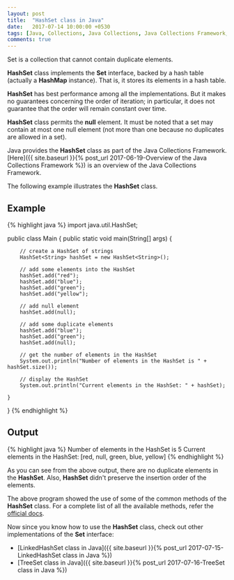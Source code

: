 ```yaml
---
layout: post
title:  "HashSet class in Java"
date:   2017-07-14 10:00:00 +0530
tags: [Java, Collections, Java Collections, Java Collections Framework, Set, Hash Table, HashSet, HashSet class]
comments: true
---
```


Set is a collection that cannot contain duplicate elements. 

**HashSet** class implements the **Set** interface, backed by a hash table (actually a **HashMap** instance). That is, it stores its elements in a hash table.

**HashSet** has best performance among all the implementations. But it makes no guarantees concerning the order of iteration; in particular, it does not guarantee that the order will remain constant over time. 

**HashSet** class permits the **null** element. It must be noted that a set may contain at most one null element (not more than one because no duplicates are allowed in a set).

Java provides the **HashSet** class as part of the Java Collections Framework. [Here]({{ site.baseurl }}{% post_url 2017-06-19-Overview of the Java Collections Framework %}) is an overview of the Java Collections Framework.

The following example illustrates the **HashSet** class.

## Example

{% highlight java %}
import java.util.HashSet;

public class Main {
    public static void main(String[] args) {

        // create a HashSet of strings
        HashSet<String> hashSet = new HashSet<String>();

        // add some elements into the HashSet
        hashSet.add("red");
        hashSet.add("blue");
        hashSet.add("green");
        hashSet.add("yellow");

        // add null element
        hashSet.add(null);

        // add some duplicate elements
        hashSet.add("blue");
        hashSet.add("green");
        hashSet.add(null);

        // get the number of elements in the HashSet
        System.out.println("Number of elements in the HashSet is " + hashSet.size());

        // display the HashSet
        System.out.println("Current elements in the HashSet: " + hashSet);

    }
}
{% endhighlight %}

## Output

{% highlight java %}
Number of elements in the HashSet is 5
Current elements in the HashSet: [red, null, green, blue, yellow]
{% endhighlight %}

As you can see from the above output, there are no duplicate elements in the **HashSet**. Also, **HashSet** didn't preserve the insertion order of the elements.

The above program showed the use of some of the common methods of the **HashSet** class. For a complete list of all the available methods, refer the [official docs].

Now since you know how to use the **HashSet** class, check out other implementations of the **Set** interface:

* [LinkedHashSet class in Java]({{ site.baseurl }}{% post_url 2017-07-15-LinkedHashSet class in Java %})
* [TreeSet class in Java]({{ site.baseurl }}{% post_url 2017-07-16-TreeSet class in Java %})

[official docs]: https://docs.oracle.com/javase/9/docs/api/java/util/HashSet.html

